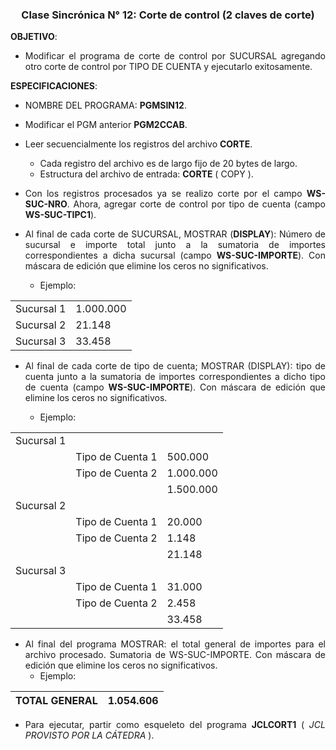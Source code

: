 <div style="text-align:center">

<h3>Clase Sincrónica N° 12: Corte de control (2 claves de corte) </h3>

</div>

<div style="text-align:justify">

<strong>OBJETIVO</strong>: 
* Modificar el  programa de corte de control por SUCURSAL agregando otro 
corte de control por TIPO DE CUENTA y ejecutarlo exitosamente.  

<strong>ESPECIFICACIONES</strong>:

* NOMBRE DEL PROGRAMA: <strong>PGMSIN12</strong>.
* Modificar el PGM anterior <strong>PGM2CCAB</strong>.
* Leer secuencialmente los registros del archivo <strong>CORTE</strong>.
    * Cada registro del archivo es de largo fijo de 20 bytes de largo.
    * Estructura del archivo de entrada: <strong>CORTE</strong> ( COPY ). 

* Con los registros procesados ya se realizo corte por el campo <strong>WS-SUC-NRO</strong>. Ahora, agregar corte de control por tipo de cuenta (campo <strong>WS-SUC-TIPC1</strong>). 
*  Al final de cada corte de SUCURSAL, MOSTRAR (<strong>DISPLAY</strong>): Número de sucursal e importe total junto a la sumatoria de importes correspondientes a dicha sucursal (campo <strong> WS-SUC-IMPORTE</strong>).  Con máscara de edición que elimine los ceros no significativos.
    * Ejemplo:

|||    
| -----| -------------|
|Sucursal 1|1.000.000|
|Sucursal 2|21.148|
|Sucursal 3|33.458|

*  Al final de cada corte de tipo de cuenta; MOSTRAR (DISPLAY): tipo de cuenta junto a la sumatoria de importes correspondientes a dicho tipo de cuenta (campo <strong>WS-SUC-IMPORTE</strong>).  Con máscara de edición que elimine los ceros no significativos.

    * Ejemplo:

||||    
|--|--|--|
|Sucursal 1|||
||Tipo de Cuenta 1|500.000|
||Tipo de Cuenta 2|1.000.000|
|||1.500.000|
|Sucursal 2|||
||Tipo de Cuenta 1|20.000|
||Tipo de Cuenta 2|1.148|
|||21.148|
|Sucursal 3|||
||Tipo de Cuenta 1|31.000|
||Tipo de Cuenta 2|2.458|
|||33.458|

* Al final del programa MOSTRAR: el total general de importes para el archivo procesado. 
Sumatoria de WS-SUC-IMPORTE. Con máscara de edición que elimine los ceros no 
significativos. 
    * Ejemplo:

|TOTAL GENERAL|1.054.606|    
| -----| -------------|

* Para ejecutar, partir como esqueleto del programa <strong>JCLCORT1</strong> ( <em>JCL PROVISTO POR LA CÁTEDRA</em> ).

</div>